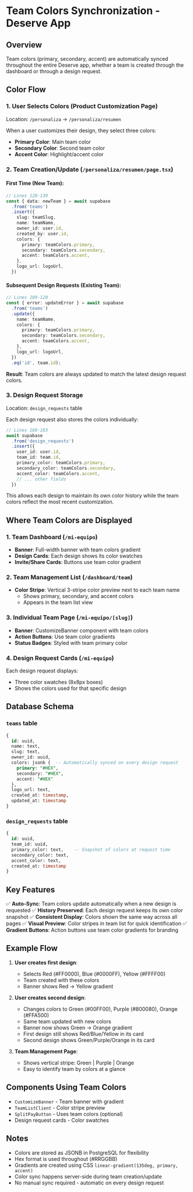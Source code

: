 # Team Colors Synchronization - Deserve App

## Overview
Team colors (primary, secondary, accent) are automatically synced throughout the entire Deserve app, whether a team is created through the dashboard or through a design request.

## Color Flow

### 1. **User Selects Colors** (Product Customization Page)
Location: `/personaliza` → `/personaliza/resumen`

When a user customizes their design, they select three colors:
- **Primary Color**: Main team color
- **Secondary Color**: Second team color
- **Accent Color**: Highlight/accent color

### 2. **Team Creation/Update** (`/personaliza/resumen/page.tsx`)

#### First Time (New Team):
```typescript
// Lines 128-139
const { data: newTeam } = await supabase
  .from('teams')
  .insert({
    slug: teamSlug,
    name: teamName,
    owner_id: user.id,
    created_by: user.id,
    colors: {
      primary: teamColors.primary,
      secondary: teamColors.secondary,
      accent: teamColors.accent,
    },
    logo_url: logoUrl,
  })
```

#### Subsequent Design Requests (Existing Team):
```typescript
// Lines 109-120
const { error: updateError } = await supabase
  .from('teams')
  .update({
    name: teamName,
    colors: {
      primary: teamColors.primary,
      secondary: teamColors.secondary,
      accent: teamColors.accent,
    },
    logo_url: logoUrl,
  })
  .eq('id', team.id);
```

**Result**: Team colors are always updated to match the latest design request colors.

### 3. **Design Request Storage**
Location: `design_requests` table

Each design request also stores the colors individually:
```typescript
// Lines 160-183
await supabase
  .from('design_requests')
  .insert({
    user_id: user.id,
    team_id: team.id,
    primary_color: teamColors.primary,
    secondary_color: teamColors.secondary,
    accent_color: teamColors.accent,
    // ... other fields
  })
```

This allows each design to maintain its own color history while the team colors reflect the most recent customization.

## Where Team Colors are Displayed

### 1. **Team Dashboard** (`/mi-equipo`)
- **Banner**: Full-width banner with team colors gradient
- **Design Cards**: Each design shows its color swatches
- **Invite/Share Cards**: Buttons use team color gradient

### 2. **Team Management List** (`/dashboard/team`)
- **Color Stripe**: Vertical 3-stripe color preview next to each team name
  - Shows primary, secondary, and accent colors
  - Appears in the team list view

### 3. **Individual Team Page** (`/mi-equipo/[slug]`)
- **Banner**: CustomizeBanner component with team colors
- **Action Buttons**: Use team color gradients
- **Status Badges**: Styled with team primary color

### 4. **Design Request Cards** (`/mi-equipo`)
Each design request displays:
- Three color swatches (8x8px boxes)
- Shows the colors used for that specific design

## Database Schema

### `teams` table
```sql
{
  id: uuid,
  name: text,
  slug: text,
  owner_id: uuid,
  colors: jsonb {  -- Automatically synced on every design request
    primary: "#HEX",
    secondary: "#HEX",
    accent: "#HEX"
  },
  logo_url: text,
  created_at: timestamp,
  updated_at: timestamp
}
```

### `design_requests` table
```sql
{
  id: uuid,
  team_id: uuid,
  primary_color: text,    -- Snapshot of colors at request time
  secondary_color: text,
  accent_color: text,
  created_at: timestamp
}
```

## Key Features

✅ **Auto-Sync**: Team colors update automatically when a new design is requested
✅ **History Preserved**: Each design request keeps its own color snapshot
✅ **Consistent Display**: Colors shown the same way across all pages
✅ **Visual Preview**: Color stripes in team list for quick identification
✅ **Gradient Buttons**: Action buttons use team color gradients for branding

## Example Flow

1. **User creates first design**:
   - Selects Red (#FF0000), Blue (#0000FF), Yellow (#FFFF00)
   - Team created with these colors
   - Banner shows Red → Yellow gradient

2. **User creates second design**:
   - Changes colors to Green (#00FF00), Purple (#800080), Orange (#FFA500)
   - Same team updated with new colors
   - Banner now shows Green → Orange gradient
   - First design still shows Red/Blue/Yellow in its card
   - Second design shows Green/Purple/Orange in its card

3. **Team Management Page**:
   - Shows vertical stripe: Green | Purple | Orange
   - Easy to identify team by colors at a glance

## Components Using Team Colors

- `CustomizeBanner` - Team banner with gradient
- `TeamListClient` - Color stripe preview
- `SplitPayButton` - Uses team colors (optional)
- Design request cards - Color swatches

## Notes

- Colors are stored as JSONB in PostgreSQL for flexibility
- Hex format is used throughout (#RRGGBB)
- Gradients are created using CSS `linear-gradient(135deg, primary, accent)`
- Color sync happens server-side during team creation/update
- No manual sync required - automatic on every design request
